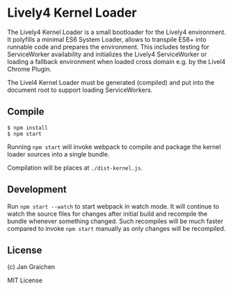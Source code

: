 # Lively4 Kernel Loader

The Lively4 Kernel Loader is a small bootloader for the Lively4 environment. It polyfills a minimal ES6 System Loader, allows to transpile ES6+ into runnable code and prepares the environment. This includes testing for ServiceWorker availability and initializes the Lively4 ServiceWorker or loading a fallback environment when loaded cross domain e.g. by the Livel4 Chrome Plugin.

The Livel4 Kernel Loader must be generated (compiled) and put into the document root to support loading ServiceWorkers.

## Compile

```
$ npm install
$ npm start
```

Running `npm start` will invoke webpack to compile and package the kernel loader sources into a single bundle.

Compilation will be places at `./dist-kernel.js`.

## Development

Run `npm start --watch` to start webpack in watch mode. It will continue to watch the source files for changes after initial build and recompile the bundle whenever something changed. Such recompiles will be much faster compared to invoke `npm start` manually as only changes will be recompiled.

## License

(c) Jan Graichen

MIT License
